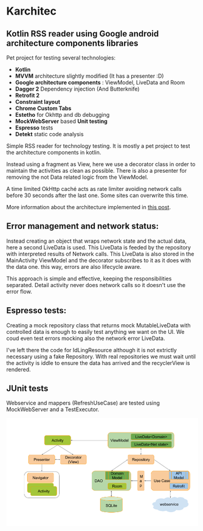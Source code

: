 Karchitec
================

## Kotlin RSS reader using Google android architecture components libraries

Pet project for testing several technologies:
- **Kotlin**
- **MVVM** architecture slightly modified (It has a presenter :D)
- **Google architecture components** : ViewModel, LiveData and Room
- **Dagger 2** Dependency injection (And Butterknife)
- **Retrofit 2**
- **Constraint layout**
- **Chrome Custom Tabs**
- **Estetho** for Okhttp and db debugging
- **MockWebServer** based **Unit testing**
- **Espresso** tests
- **Detekt** static code analysis
 
Simple RSS reader for technology testing. It is mostly a pet project to test the architecture components in kotlin.

Instead using a fragment as View, here we use a decorator class in order to maintain the activities as clean as possible. There is also a presenter for removing the not Data related logic from the ViewModel.

A time limited OkHttp caché acts as rate limiter avoiding network calls before 30 seconds after the last one. Some sites can overwrite this time.

More information about the architecture implemented in [this post](https://medium.com/proandroiddev/android-architecture-components-network-awareness-using-livedata-1a8d3749734d).
## Error management and network status: 
Instead creating an object that wraps network state and the actual data, here a second LiveData<NetworkError> is used. This LiveData is feeded by the repository with interpreted results of Network calls. This LiveData is also stored in the MainActivity ViewModel and the decorator subscribes to it as it does with the data one. this way, errors are also lifecycle aware.

This approach is simple and effective, keeping the responsibilities separated. Detail activity never does network calls so it doesn't use the error flow.

## Espresso tests: 
Creating a mock repository class that returns mock MutableLiveData with controlled data is enough to easily test anything we want on the UI. We coud even test errors mocking also the network error LiveData. 

I've left there the code for IdLingResource although it is not extrictly necessary using a fake Repository. With real repositories we must wait until the activity is iddle to ensure the data has arrived and the recyclerView is rendered.
## JUnit tests
Webservice and mappers (RefreshUseCase) are tested using MockWebServer and a TestExecutor.

![Alt text](./karchitec.png?raw=true "Architecture")